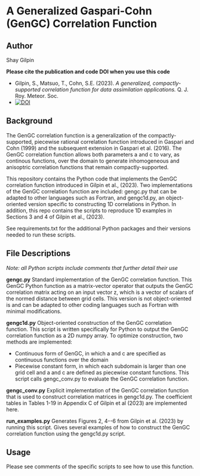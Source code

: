 # A Generalized Gaspari-Cohn (GenGC) Correlation Function

## Author
Shay Gilpin

**Please cite the publication and code DOI when you use this code**
- Gilpin, S., Matsuo, T., Cohn, S.E. (2023). _A generalized, compactly-supported correlation function for data assimilation applications._ Q. J. Roy. Meteor. Soc.
- [![DOI](https://zenodo.org/badge/DOI/10.5281/zenodo.7859258.svg)](https://doi.org/10.5281/zenodo.7859258)


## Background
The GenGC correlation function is a generalization of the compactly-supported, piecewise rational correlation function introduced in Gaspari and Cohn (1999) and the subsequent extension in Gaspari et al. (2016). The GenGC correlation function allows both parameters a and c to vary, as continous functions, over the domain to generate inhomogeneous and anisoptric correlation functions that remain compactly-supported.

This repository contains the Python code that implements the GenGC correlation function introduced in Gilpin et al., (2023). Two implementations of the GenGC correlation function are included: gengc.py that can be adapted to other languages such as Fortran, and gengc1d.py, an object-oriented version specific to constructing 1D correlations in Python. In addition, this repo contains the scripts to reproduce 1D examples in Sections 3 and 4 of Gilpin et al., (2023).

See requirements.txt for the additional Python packages and their versions needed to run these scripts.


## File Descriptions
_Note: all Python scripts include comments that further detail their use_

**gengc.py**
Standard implementation of the GenGC correlation function. This GenGC Python function as a matrix-vector operator that outputs the GenGC correlation matrix acting on an input vector z, which is a vector of scalars of the normed distance between grid cells. This version is not object-oriented is and can be adapted to other coding languages such as Fortran with minimal modifications.

**gengc1d.py**
Object-oriented construction of the GenGC correlation function. This script is written specifically for Python to output the GenGC correlation function as a 2D numpy array. To optimize construction, two methods are implemented:
- Continuous form of GenGC, in which a and c are specified as continuous functions over the domain
- Piecewise constant form, in which each subdomain is larger than one grid cell and a and c are defined as piecewise constant functions.
This script calls gengc_conv.py to evaluate the GenGC correlation function.

**gengc_conv.py**
Explicit implementation of the GenGC correlation function that is used to construct correlation matrices in gengc1d.py. The coefficient tables in Tables 1-19 in Appendix C of Gilpin et al (2023) are implemented here.

**run_examples.py**
Generates Figures 2, 4--6 from Gilpin et al. (2023) by running this script. Gives several examples of how to construct the GenGC correlation function using the gengc1d.py script.


## Usage
Please see comments of the specific scripts to see how to use this function.
